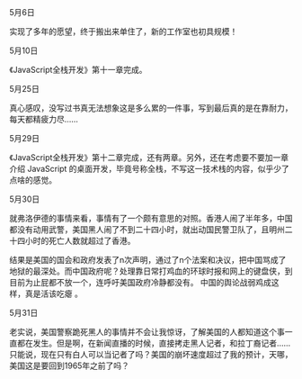 5月6日

实现了多年的愿望，终于搬出来单住了，新的工作室也初具规模！

5月10日

《JavaScript全栈开发》第十一章完成。

5月25日

真心感叹，没写过书真无法想象这是多么累的一件事，写到最后真的是在靠耐力，每天都精疲力尽……

5月29日

《JavaScript全栈开发》第十二章完成，还有两章。另外，还在考虑要不要加一章介绍 JavaScript 的桌面开发，毕竟号称全栈，不写这一技术栈的内容，似乎少了点啥的感觉。

5月30日

就弗洛伊德的事情来看，事情有了一个颇有意思的对照。香港人闹了半年多，中国都没有动用武警，美国黑人闹了不到二十四小时，就出动国民警卫队了，且明州二十四小时的死亡人数就超过了香港。

结果是美国的国会和政府发表了n次声明，通过了n个法案和决议，把中国骂成了地狱的最深处。而中国政府呢？处理靠日常打鸡血的环球时报和网上的键盘侠，到目前为止屁都不放一个，连呼吁美国政府冷静都没有。
中国的舆论战弱鸡成这样，真是活该吃瘪 。

5月31日

老实说，美国警察跪死黑人的事情并不会让我惊讶，了解美国的人都知道这个事一直都在发生。但是啊，在新闻直播的时候，直接拷走黑人记者，和拉丁裔记者……只能说，现在只有白人可以当记者了吗？美国的崩坏速度超过了我的预计，天哪，美国这是要回到1965年之前了吗？

